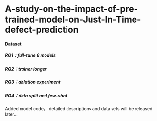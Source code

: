 # A-study-on-the-impact-of-pre-trained-model-on-Just-In-Time-defect-prediction





#### Dataset:

##### RQ1：full-tune 6 models
##### RQ2：trainer longer
##### RQ3：ablation experiment
##### RQ4：data split and few-shot


Added model code， detailed descriptions and data sets will be released later...

